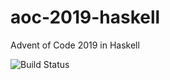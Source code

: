 # aoc-2019-haskell

Advent of Code 2019 in Haskell

![Build Status](https://github.com/benoitpas/aoc-2022/workflows/build/badge.svg)
